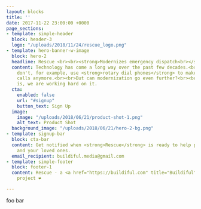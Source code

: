 ```yaml
---
layout: blocks
title: ''
date: 2017-11-22 23:00:00 +0000
page_sections:
- template: simple-header
  block: header-3
  logo: "/uploads/2018/11/24/rescue_logo.png"
- template: hero-banner-w-image
  block: hero-2
  headline: Rescue <br><br><strong>Modernizes emergency dispatch<br></strong>
  content: Technology has come a long way over the past few decades.<br><br>We mostly
    don't, for example, use <strong>rotary dial phones</strong> to make emergency
    calls anymore.<br><br>But can modernization go even further?<br><br>The good news
    is, we are working hard on it.
  cta:
    enabled: false
    url: "#signup"
    button_text: Sign Up
  image:
    image: "/uploads/2018/06/21/product-shot-1.png"
    alt_text: Product Shot
  background_image: "/uploads/2018/06/21/hero-2-bg.png"
- template: signup-bar
  block: cta-bar
  content: Get notified when <strong>Rescue</strong> is ready to help protect you
    and your loved ones.
  email_recipient: buildiful.media@gmail.com
- template: simple-footer
  block: footer-1
  content: Rescue - a <a href="https://buildiful.com" title="Buildiful">Buildiful</a>
    project ❤︎

---
```

foo bar